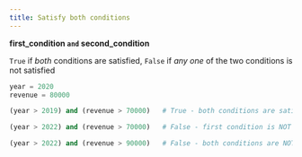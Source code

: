 ```yaml
---
title: Satisfy both conditions
---
```


**first_condition `and` second_condition**

`True` if _both_ conditions are satisfied, `False` if _any one_ of the two conditions is not satisfied

```python
year = 2020
revenue = 80000

(year > 2019) and (revenue > 70000)   # True - both conditions are satisfied

(year > 2022) and (revenue > 70000)   # False - first condition is NOT satisfied

(year > 2022) and (revenue > 90000)   # False - both conditions are NOT satisfied
```
